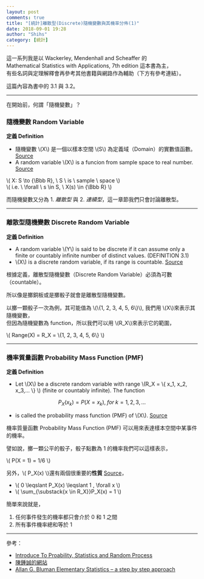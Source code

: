 ```yaml
---
layout: post
comments: true
title: "[統計]離散型(Discrete)隨機變數與其機率分佈(1)"
date: 2018-09-01 19:28
author: "Shihs"
category: [統計]
---
```


這一系列我是以 
Wackerley, Mendenhall and Scheaffer 的 <br>
Mathematical Statistics with Applications, 7th edition 這本書為主，<br>
有些名詞與定理解釋會再參考其他書籍與網路作為輔助（下方有參考連結）。

這篇內容為書中的 3.1 與 3.2。

***

在開始前，何謂「隨機變數」？
### 隨機變數 Random Variable ###
**定義 Definition**

* 隨機變數 \\(X\\) 是一個以樣本空間 \\(S\\) 為定義域（Domain）的實數值函數。 [Source](http://ccckmit.wikidot.com/st:randomvariable)<br>
* A random variable \\(X\\) is a funcion from sample space to real number. [Source](https://www.probabilitycourse.com/chapter3/3_1_1_random_variables.php)

>
\\( X: S  \to {\Bbb R}, \\ S \\ is \\ sample \\ space  \\) <br>
\\( i.e. \\ \forall \\ s \in S, \\ X(s) \in {\Bbb R}  \\)

而隨機變數又分為 1. *離散型* 與 2. *連續型*，這一章節我們只會討論離散型。

***

### 離散型隨機變數 Discrete Random Variable  ###
**定義 Definition**

* A random variable \\(Y\\) is said to be discrete if it can assume only a finite or countably infinite number of distinct values. (DEFINITION 3.1)
*  \\(X\\) is a discrete random variable, if its range is countable. [Source](https://www.probabilitycourse.com/chapter3/3_1_2_discrete_random_var.php)

根據定義，離散型隨機變數（Discrete Random Variable）必須為可數（countable）。

所以像是擲銅板或是擲骰子就會是離散型隨機變數。

以擲一顆骰子一次為例，其可能值為 \\(\\{1, 2, 3, 4, 5, 6\\}\\), 我們用 \\(X\\)來表示其隨機變數，<br>
但因為隨機變數為 function，所以我們可以用 \\(R_X\\)來表示它的範圍，

>
\\( Range(X) = R_X = \\{1, 2, 3, 4, 5, 6\\}  \\) <br>

***

### 機率質量函數 Probability Mass Function (PMF)  ###
**定義 Definition**

* Let \\(X\\) be a discrete random variable with range \\(R_X = \\{ x_1, x_2, x_3,... \\} \\) (finite or countably infinite). The function

$$P_X(x_k) = P(X=x_k),\; for \; k = 1, 2, 3,...$$ 

- is called the probability mass function (PMF) of \\(X\\). [Source](https://www.probabilitycourse.com/chapter3/3_1_3_pmf.php)

機率質量函數 Probability Mass Function (PMF) 可以用來表達樣本空間中某事件的機率。

譬如說，擲一顆公平的骰子，骰子點數為 1 的機率我們可以這樣表示，

>
\\( P(X = 1) = 1/6  \\)


另外，\\( P_X(x) \\)還有兩個很重要的**性質** [Source](https://www.probabilitycourse.com/chapter3/3_1_3_pmf.php)，


* \\( 0 \leqslant P_X(x) \leqslant 1 , \forall x \\)
* \\( \sum_{\substack{x \in R_X}}P_X(x) = 1 \\)

簡單來說就是，
1. 任何事件發生的機率都只會介於 0 和 1 之間
2. 所有事件機率總和等於 1

***

參考：

* [Introduce To Proability, Statistics and Random Process](https://www.probabilitycourse.com)
* [陳鍾誠的網站](http://ccckmit.wikidot.com/st:main)
* [Allan G. Bluman Elementary Statistics – a step by step approach](https://bmalone.weebly.com/uploads/2/2/3/9/22391186/bluman_statistics_book.pdf)
